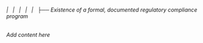 ###### |   |   |   |   |   ├── Existence of a formal, documented regulatory compliance program

*Add content here*